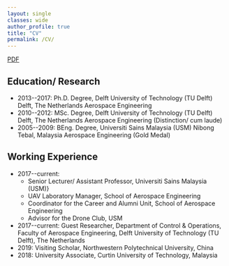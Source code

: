 ```yaml
---
layout: single
classes: wide
author_profile: true
title: "CV"
permalink: /CV/
---
```

[PDF](/publication/CV_HannWoei_June23.pdf)
## Education/ Research
- 2013--2017: Ph.D. Degree, Delft University of Technology (TU Delft) Delft, The Netherlands Aerospace Engineering
- 2010--2012: MSc. Degree, Delft University of Technology (TU Delft) Delft, The Netherlands Aerospace Engineering (Distinction/ cum laude)
- 2005--2009: BEng. Degree, Universiti Sains Malaysia (USM) Nibong Tebal, Malaysia Aerospace Engineering (Gold Medal)

## Working Experience
- 2017--current:
  - Senior Lecturer/ Assistant Professor, Universiti Sains Malaysia (USM)}
  - UAV Laboratory Manager, School of Aerospace Engineering
  - Coordinator for the Career and Alumni Unit, School of Aerospace Engineering
  - Advisor for the Drone Club, USM
- 2017--current: Guest Researcher, Department of Control & Operations, Faculty of Aerospace Engineering, Delft University of Technology (TU Delft), The Netherlands
- 2019: Visiting Scholar, Northwestern Polytechnical University, China
- 2018: University Associate, Curtin University of Technology, Malaysia
